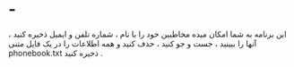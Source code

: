 # -
این برنامه به شما امکان میده مخاطبین خود را با نام ، شماره تلفن و ایمیل ذخیره کنید ، آنها را ببینید ، جست و جو کنید  ، حذف کنید و همه اطلاعات را در یک فایل متنی phonebook.txt ذخیره کنید . 
